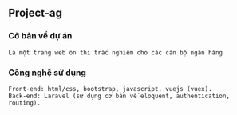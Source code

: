 ## Project-ag

### Cở bản về dự án
```
Là một trang web ôn thi trắc nghiệm cho các cán bộ ngân hàng
```

### Công nghệ sử dụng
```
Front-end: html/css, bootstrap, javascript, vuejs (vuex).
Back-end: Laravel (sử dụng cơ bản về eloquent, authentication, routing).
```
